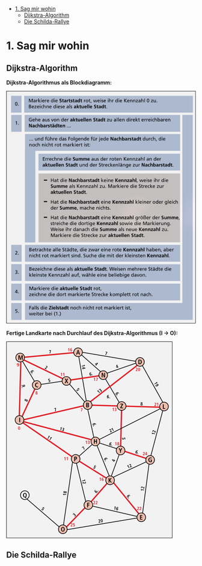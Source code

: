 <!--toc:start-->

- [1. Sag mir wohin](#1-sag-mir-wohin)
  - [Dijkstra-Algorithm](#dijkstra-algorithm)
  - [Die Schilda-Rallye](#die-schilda-rallye)
  <!--toc:end-->

# 1. Sag mir wohin

## Dijkstra-Algorithm

**Dijkstra-Algorithmus als Blockdiagramm:**

![dikstra-als-blockdiagramm.png](./img/dikstra-als-blockdiagramm.png)

**Fertige Landkarte nach Durchlauf des Dijkstra-Algorithmus (I $\rightarrow$ O):**

![fertige-landkarte-nach-dijkstra.png](./img/fertige-landkarte-nach-dijkstra.png)

## Die Schilda-Rallye
